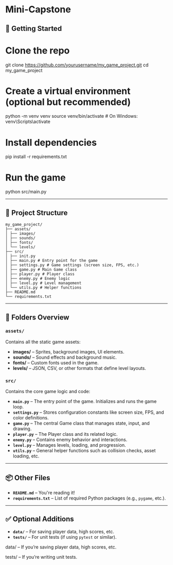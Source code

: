 # Mini-Capstone

## 🚀 Getting Started


# Clone the repo
git clone https://github.com/yourusername/my_game_project.git
cd my_game_project

# Create a virtual environment (optional but recommended)
python -m venv venv
source venv/bin/activate  # On Windows: venv\Scripts\activate

# Install dependencies
pip install -r requirements.txt

# Run the game
python src/main.py

---

## 📁 Project Structure
```
my_game_project/
├── assets/
│ ├── images/
│ ├── sounds/
│ ├── fonts/
│ └── levels/
├── src/
│ ├── init.py
│ ├── main.py # Entry point for the game
│ ├── settings.py # Game settings (screen size, FPS, etc.)
│ ├── game.py # Main Game class
│ ├── player.py # Player class
│ ├── enemy.py # Enemy logic
│ ├── level.py # Level management
│ └── utils.py # Helper functions
├── README.md
└── requirements.txt
```
---

## 📂 Folders Overview

### `assets/`
Contains all the static game assets:

- **images/** – Sprites, background images, UI elements.
- **sounds/** – Sound effects and background music.
- **fonts/** – Custom fonts used in the game.
- **levels/** – JSON, CSV, or other formats that define level layouts.

### `src/`
Contains the core game logic and code:

- **`main.py`** – The entry point of the game. Initializes and runs the game loop.
- **`settings.py`** – Stores configuration constants like screen size, FPS, and color definitions.
- **`game.py`** – The central Game class that manages state, input, and drawing.
- **`player.py`** – The Player class and its related logic.
- **`enemy.py`** – Contains enemy behavior and interactions.
- **`level.py`** – Manages levels, loading, and progression.
- **`utils.py`** – General helper functions such as collision checks, asset loading, etc.

---

## 📦 Other Files

- **`README.md`** – You're reading it!
- **`requirements.txt`** – List of required Python packages (e.g., `pygame`, etc.).

---

## ✅ Optional Additions

- **`data/`** – For saving player data, high scores, etc.
- **`tests/`** – For unit tests (if using `pytest` or similar).


data/ – If you’re saving player data, high scores, etc.

tests/ – If you’re writing unit tests.
